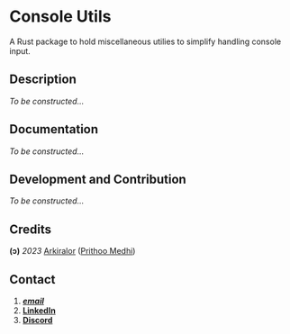 # Console Utils

A Rust package to hold miscellaneous utilies to simplify handling console input.

## Description

_To be constructed..._

## Documentation

_To be constructed..._

## Development and Contribution

_To be constructed..._

## Credits

__(ɔ)__ _2023_ [Arkiralor](https://www.github.com/Arkiralor) ([Prithoo Medhi](mailto:prithoo11335@gmail.com))

## Contact

1. [___email___](mailto:prithoo11335@gmail.com)
2. [__LinkedIn__](https://www.linkedin.com/in/prithoo11335/)
3. [__Discord__](https://discordapp.com/users/Arkiralor#6380)
